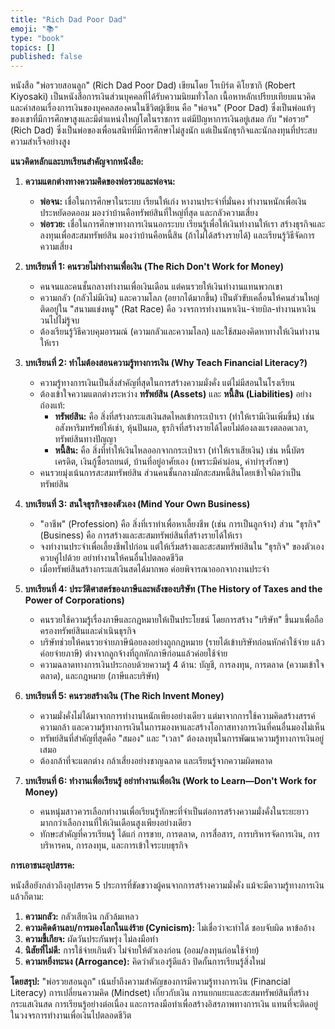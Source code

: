 ```yaml
---
title: "Rich Dad Poor Dad"
emoji: "📚"
type: "book" 
topics: []
published: false
---
```


หนังสือ "พ่อรวยสอนลูก" (Rich Dad Poor Dad) เขียนโดย โรเบิร์ต คิโยซากิ (Robert Kiyosaki) เป็นหนังสือการเงินส่วนบุคคลที่ได้รับความนิยมทั่วโลก เนื้อหาหลักเปรียบเทียบแนวคิดและคำสอนเรื่องการเงินของบุคคลสองคนในชีวิตผู้เขียน คือ "พ่อจน" (Poor Dad) ซึ่งเป็นพ่อแท้ๆ ของเขาที่มีการศึกษาสูงและมีตำแหน่งใหญ่โตในราชการ แต่มีปัญหาการเงินอยู่เสมอ กับ "พ่อรวย" (Rich Dad) ซึ่งเป็นพ่อของเพื่อนสนิทที่มีการศึกษาไม่สูงนัก แต่เป็นนักธุรกิจและนักลงทุนที่ประสบความสำเร็จอย่างสูง

**แนวคิดหลักและบทเรียนสำคัญจากหนังสือ:**

1.  **ความแตกต่างทางความคิดของพ่อรวยและพ่อจน:**
    *   **พ่อจน:** เชื่อในการศึกษาในระบบ เรียนให้เก่ง หางานประจำที่มั่นคง ทำงานหนักเพื่อเงิน ประหยัดอดออม มองว่าบ้านคือทรัพย์สินที่ใหญ่ที่สุด และกลัวความเสี่ยง
    *   **พ่อรวย:** เชื่อในการศึกษาทางการเงินนอกระบบ เรียนรู้เพื่อให้เงินทำงานให้เรา สร้างธุรกิจและลงทุนเพื่อสะสมทรัพย์สิน มองว่าบ้านคือหนี้สิน (ถ้าไม่ได้สร้างรายได้) และเรียนรู้วิธีจัดการความเสี่ยง

2.  **บทเรียนที่ 1: คนรวยไม่ทำงานเพื่อเงิน (The Rich Don't Work for Money)**
    *   คนจนและคนชั้นกลางทำงานเพื่อเงินเดือน แต่คนรวยให้เงินทำงานแทนพวกเขา
    *   ความกลัว (กลัวไม่มีเงิน) และความโลภ (อยากได้มากขึ้น) เป็นตัวขับเคลื่อนให้คนส่วนใหญ่ติดอยู่ใน "สนามแข่งหนู" (Rat Race) คือ วงจรการทำงานหาเงิน-จ่ายบิล-ทำงานหาเงิน วนไปไม่รู้จบ
    *   ต้องเรียนรู้วิธีควบคุมอารมณ์ (ความกลัวและความโลภ) และใช้สมองคิดหาทางให้เงินทำงานให้เรา

3.  **บทเรียนที่ 2: ทำไมต้องสอนความรู้ทางการเงิน (Why Teach Financial Literacy?)**
    *   ความรู้ทางการเงินเป็นสิ่งสำคัญที่สุดในการสร้างความมั่งคั่ง แต่ไม่มีสอนในโรงเรียน
    *   ต้องเข้าใจความแตกต่างระหว่าง **ทรัพย์สิน (Assets)** และ **หนี้สิน (Liabilities)** อย่างถ่องแท้:
        *   **ทรัพย์สิน:** คือ สิ่งที่สร้างกระแสเงินสดไหลเข้ากระเป๋าเรา (ทำให้เรามีเงินเพิ่มขึ้น) เช่น อสังหาริมทรัพย์ให้เช่า, หุ้นปันผล, ธุรกิจที่สร้างรายได้โดยไม่ต้องลงแรงตลอดเวลา, ทรัพย์สินทางปัญญา
        *   **หนี้สิน:** คือ สิ่งที่ทำให้เงินไหลออกจากกระเป๋าเรา (ทำให้เราเสียเงิน) เช่น หนี้บัตรเครดิต, เงินกู้ซื้อรถยนต์, บ้านที่อยู่อาศัยเอง (เพราะมีค่าผ่อน, ค่าบำรุงรักษา)
    *   คนรวยมุ่งเน้นการสะสมทรัพย์สิน ส่วนคนชั้นกลางมักสะสมหนี้สินโดยเข้าใจผิดว่าเป็นทรัพย์สิน

4.  **บทเรียนที่ 3: สนใจธุรกิจของตัวเอง (Mind Your Own Business)**
    *   "อาชีพ" (Profession) คือ สิ่งที่เราทำเพื่อหาเลี้ยงชีพ (เช่น การเป็นลูกจ้าง) ส่วน "ธุรกิจ" (Business) คือ การสร้างและสะสมทรัพย์สินที่สร้างรายได้ให้เรา
    *   จงทำงานประจำเพื่อเลี้ยงชีพไปก่อน แต่ให้เริ่มสร้างและสะสมทรัพย์สินใน "ธุรกิจ" ของตัวเองควบคู่ไปด้วย อย่าทำงานให้คนอื่นไปตลอดชีวิต
    *   เมื่อทรัพย์สินสร้างกระแสเงินสดได้มากพอ ค่อยพิจารณาออกจากงานประจำ

5.  **บทเรียนที่ 4: ประวัติศาสตร์ของภาษีและพลังของบริษัท (The History of Taxes and the Power of Corporations)**
    *   คนรวยใช้ความรู้เรื่องภาษีและกฎหมายให้เป็นประโยชน์ โดยการสร้าง "บริษัท" ขึ้นมาเพื่อถือครองทรัพย์สินและดำเนินธุรกิจ
    *   บริษัทช่วยให้คนรวยจ่ายภาษีน้อยลงอย่างถูกกฎหมาย (รายได้เข้าบริษัทก่อนหักค่าใช้จ่าย แล้วค่อยจ่ายภาษี) ต่างจากลูกจ้างที่ถูกหักภาษีก่อนแล้วค่อยใช้จ่าย
    *   ความฉลาดทางการเงินประกอบด้วยความรู้ 4 ด้าน: บัญชี, การลงทุน, การตลาด (ความเข้าใจตลาด), และกฎหมาย (ภาษีและบริษัท)

6.  **บทเรียนที่ 5: คนรวยสร้างเงิน (The Rich Invent Money)**
    *   ความมั่งคั่งไม่ได้มาจากการทำงานหนักเพียงอย่างเดียว แต่มาจากการใช้ความคิดสร้างสรรค์ ความกล้า และความรู้ทางการเงินในการมองหาและสร้างโอกาสทางการเงินที่คนอื่นมองไม่เห็น
    *   ทรัพย์สินที่สำคัญที่สุดคือ "สมอง" และ "เวลา" ต้องลงทุนในการพัฒนาความรู้ทางการเงินอยู่เสมอ
    *   ต้องกล้าที่จะแตกต่าง กล้าเสี่ยงอย่างชาญฉลาด และเรียนรู้จากความผิดพลาด

7.  **บทเรียนที่ 6: ทำงานเพื่อเรียนรู้ อย่าทำงานเพื่อเงิน (Work to Learn—Don't Work for Money)**
    *   คนหนุ่มสาวควรเลือกทำงานเพื่อเรียนรู้ทักษะที่จำเป็นต่อการสร้างความมั่งคั่งในระยะยาว มากกว่าเลือกงานที่ให้เงินเดือนสูงเพียงอย่างเดียว
    *   ทักษะสำคัญที่ควรเรียนรู้ ได้แก่ การขาย, การตลาด, การสื่อสาร, การบริหารจัดการเงิน, การบริหารคน, การลงทุน, และการเข้าใจระบบธุรกิจ

**การเอาชนะอุปสรรค:**

หนังสือยังกล่าวถึงอุปสรรค 5 ประการที่ขัดขวางผู้คนจากการสร้างความมั่งคั่ง แม้จะมีความรู้ทางการเงินแล้วก็ตาม:
1.  **ความกลัว:** กลัวเสียเงิน กลัวล้มเหลว
2.  **ความคิดด้านลบ/การมองโลกในแง่ร้าย (Cynicism):** ไม่เชื่อว่าจะทำได้ ชอบจับผิด หาข้ออ้าง
3.  **ความขี้เกียจ:** ผัดวันประกันพรุ่ง ไม่ลงมือทำ
4.  **นิสัยที่ไม่ดี:** การใช้จ่ายเกินตัว ไม่จ่ายให้ตัวเองก่อน (ออม/ลงทุนก่อนใช้จ่าย)
5.  **ความหยิ่งทะนง (Arrogance):** คิดว่าตัวเองรู้ดีแล้ว ปิดกั้นการเรียนรู้สิ่งใหม่

**โดยสรุป:** "พ่อรวยสอนลูก" เน้นย้ำถึงความสำคัญของการมีความรู้ทางการเงิน (Financial Literacy) การเปลี่ยนความคิด (Mindset) เกี่ยวกับเงิน การแยกแยะและสะสมทรัพย์สินที่สร้างกระแสเงินสด การเรียนรู้อย่างต่อเนื่อง และการลงมือทำเพื่อสร้างอิสรภาพทางการเงิน แทนที่จะติดอยู่ในวงจรการทำงานเพื่อเงินไปตลอดชีวิต